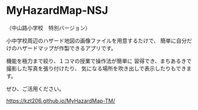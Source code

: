 # MyHazardMap-NSJ

（中山路小学校　特別バージョン）

小中学校周辺のハザード地図の画像ファイルを用意するたけで、
簡単に自分だけのハザードマップが作製できるアプリです。

機能を極力まで絞り、１コマの授業で操作法が簡単に
習得でき、まちあるきで撮影した写真を張り付けたり、
気になる場所を吹き出しで表示したりもできます。

ぜひ、ご活用ください。

https://kzt206.github.io/MyHazardMap-TM/
